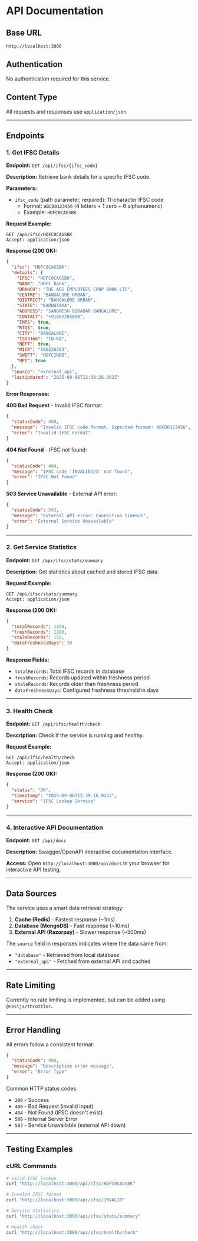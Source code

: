# API Documentation

## Base URL
```
http://localhost:3000
```

## Authentication
No authentication required for this service.

## Content Type
All requests and responses use `application/json`.

---

## Endpoints

### 1. Get IFSC Details

**Endpoint:** `GET /api/ifsc/{ifsc_code}`

**Description:** Retrieve bank details for a specific IFSC code.

**Parameters:**
- `ifsc_code` (path parameter, required): 11-character IFSC code
  - Format: `ABCD0123456` (4 letters + 1 zero + 6 alphanumeric)
  - Example: `HDFC0CAGSBK`

**Request Example:**
```http
GET /api/ifsc/HDFC0CAGSBK
Accept: application/json
```

**Response (200 OK):**
```json
{
  "ifsc": "HDFC0CAGSBK",
  "details": {
    "IFSC": "HDFC0CAGSBK",
    "BANK": "HDFC Bank",
    "BRANCH": "THE AGS EMPLOYEES COOP BANK LTD",
    "CENTRE": "BANGALORE URBAN",
    "DISTRICT": "BANGALORE URBAN",
    "STATE": "KARNATAKA",
    "ADDRESS": "SANGMESH BIRADAR BANGALORE",
    "CONTACT": "+91802265658",
    "IMPS": true,
    "RTGS": true,
    "CITY": "BANGALORE",
    "ISO3166": "IN-KA",
    "NEFT": true,
    "MICR": "560226263",
    "SWIFT": "HDFCINBB",
    "UPI": true
  },
  "source": "external_api",
  "lastUpdated": "2025-09-06T12:39:26.362Z"
}
```

**Error Responses:**

**400 Bad Request** - Invalid IFSC format:
```json
{
  "statusCode": 400,
  "message": "Invalid IFSC code format. Expected format: ABCD0123456",
  "error": "Invalid IFSC Format"
}
```

**404 Not Found** - IFSC not found:
```json
{
  "statusCode": 404,
  "message": "IFSC code 'INVALID123' not found",
  "error": "IFSC Not Found"
}
```

**503 Service Unavailable** - External API error:
```json
{
  "statusCode": 503,
  "message": "External API error: Connection timeout",
  "error": "External Service Unavailable"
}
```

---

### 2. Get Service Statistics

**Endpoint:** `GET /api/ifsc/stats/summary`

**Description:** Get statistics about cached and stored IFSC data.

**Request Example:**
```http
GET /api/ifsc/stats/summary
Accept: application/json
```

**Response (200 OK):**
```json
{
  "totalRecords": 1250,
  "freshRecords": 1100,
  "staleRecords": 150,
  "dataFreshnessDays": 30
}
```

**Response Fields:**
- `totalRecords`: Total IFSC records in database
- `freshRecords`: Records updated within freshness period
- `staleRecords`: Records older than freshness period
- `dataFreshnessDays`: Configured freshness threshold in days

---

### 3. Health Check

**Endpoint:** `GET /api/ifsc/health/check`

**Description:** Check if the service is running and healthy.

**Request Example:**
```http
GET /api/ifsc/health/check
Accept: application/json
```

**Response (200 OK):**
```json
{
  "status": "OK",
  "timestamp": "2025-09-06T12:39:16.923Z",
  "service": "IFSC Lookup Service"
}
```

---

### 4. Interactive API Documentation

**Endpoint:** `GET /api/docs`

**Description:** Swagger/OpenAPI interactive documentation interface.

**Access:** Open `http://localhost:3000/api/docs` in your browser for interactive API testing.

---

## Data Sources

The service uses a smart data retrieval strategy:

1. **Cache (Redis)** - Fastest response (~1ms)
2. **Database (MongoDB)** - Fast response (~10ms) 
3. **External API (Razorpay)** - Slower response (~500ms)

The `source` field in responses indicates where the data came from:
- `"database"` - Retrieved from local database
- `"external_api"` - Fetched from external API and cached

---

## Rate Limiting

Currently no rate limiting is implemented, but can be added using `@nestjs/throttler`.

---

## Error Handling

All errors follow a consistent format:
```json
{
  "statusCode": 400,
  "message": "Descriptive error message",
  "error": "Error Type"
}
```

Common HTTP status codes:
- `200` - Success
- `400` - Bad Request (invalid input)
- `404` - Not Found (IFSC doesn't exist)
- `500` - Internal Server Error
- `503` - Service Unavailable (external API down)

---

## Testing Examples

### cURL Commands

```bash
# Valid IFSC lookup
curl "http://localhost:3000/api/ifsc/HDFC0CAGSBK"

# Invalid IFSC format
curl "http://localhost:3000/api/ifsc/INVALID"

# Service statistics
curl "http://localhost:3000/api/ifsc/stats/summary"

# Health check
curl "http://localhost:3000/api/ifsc/health/check"
```
